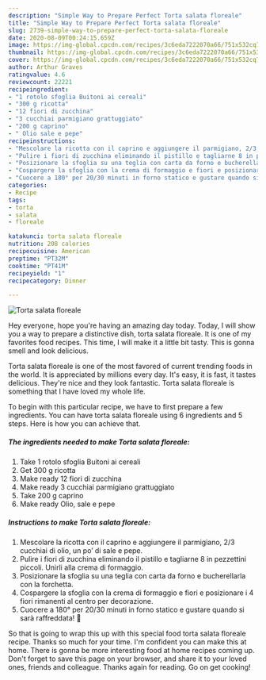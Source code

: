 ```yaml
---
description: "Simple Way to Prepare Perfect Torta salata floreale"
title: "Simple Way to Prepare Perfect Torta salata floreale"
slug: 2739-simple-way-to-prepare-perfect-torta-salata-floreale
date: 2020-08-09T00:24:15.659Z
image: https://img-global.cpcdn.com/recipes/3c6eda7222070a66/751x532cq70/torta-salata-floreale-recipe-main-photo.jpg
thumbnail: https://img-global.cpcdn.com/recipes/3c6eda7222070a66/751x532cq70/torta-salata-floreale-recipe-main-photo.jpg
cover: https://img-global.cpcdn.com/recipes/3c6eda7222070a66/751x532cq70/torta-salata-floreale-recipe-main-photo.jpg
author: Arthur Graves
ratingvalue: 4.6
reviewcount: 22221
recipeingredient:
- "1 rotolo sfoglia Buitoni ai cereali"
- "300 g ricotta"
- "12 fiori di zucchina"
- "3 cucchiai parmigiano grattuggiato"
- "200 g caprino"
- " Olio sale e pepe"
recipeinstructions:
- "Mescolare la ricotta con il caprino e aggiungere il parmigiano, 2/3 cucchiai di olio, un po’ di sale e pepe."
- "Pulire i fiori di zucchina eliminando il pistillo e tagliarne 8 in pezzettini piccoli. Unirli alla crema di formaggio."
- "Posizionare la sfoglia su una teglia con carta da forno e bucherellarla con la forchetta."
- "Cospargere la sfoglia con la crema di formaggio e fiori e posizionare i 4 fiori rimanenti al centro per decorazione."
- "Cuocere a 180° per 20/30 minuti in forno statico e gustare quando si sarà raffreddata! 🥰"
categories:
- Recipe
tags:
- torta
- salata
- floreale

katakunci: torta salata floreale 
nutrition: 208 calories
recipecuisine: American
preptime: "PT32M"
cooktime: "PT41M"
recipeyield: "1"
recipecategory: Dinner

---
```



![Torta salata floreale](https://img-global.cpcdn.com/recipes/3c6eda7222070a66/751x532cq70/torta-salata-floreale-recipe-main-photo.jpg)

Hey everyone, hope you're having an amazing day today. Today, I will show you a way to prepare a distinctive dish, torta salata floreale. It is one of my favorites food recipes. This time, I will make it a little bit tasty. This is gonna smell and look delicious.



Torta salata floreale is one of the most favored of current trending foods in the world. It is appreciated by millions every day. It's easy, it is fast, it tastes delicious. They're nice and they look fantastic. Torta salata floreale is something that I have loved my whole life.


To begin with this particular recipe, we have to first prepare a few ingredients. You can have torta salata floreale using 6 ingredients and 5 steps. Here is how you can achieve that.

<!--inarticleads1-->

##### The ingredients needed to make Torta salata floreale:

1. Take 1 rotolo sfoglia Buitoni ai cereali
1. Get 300 g ricotta
1. Make ready 12 fiori di zucchina
1. Make ready 3 cucchiai parmigiano grattuggiato
1. Take 200 g caprino
1. Make ready  Olio, sale e pepe




<!--inarticleads2-->

##### Instructions to make Torta salata floreale:

1. Mescolare la ricotta con il caprino e aggiungere il parmigiano, 2/3 cucchiai di olio, un po’ di sale e pepe.
1. Pulire i fiori di zucchina eliminando il pistillo e tagliarne 8 in pezzettini piccoli. Unirli alla crema di formaggio.
1. Posizionare la sfoglia su una teglia con carta da forno e bucherellarla con la forchetta.
1. Cospargere la sfoglia con la crema di formaggio e fiori e posizionare i 4 fiori rimanenti al centro per decorazione.
1. Cuocere a 180° per 20/30 minuti in forno statico e gustare quando si sarà raffreddata! 🥰




So that is going to wrap this up with this special food torta salata floreale recipe. Thanks so much for your time. I'm confident you can make this at home. There is gonna be more interesting food at home recipes coming up. Don't forget to save this page on your browser, and share it to your loved ones, friends and colleague. Thanks again for reading. Go on get cooking!
